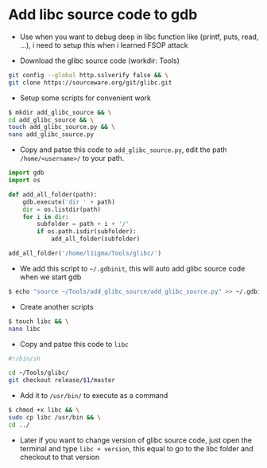 # Add libc source code to gdb


* Use when you want to debug deep in libc function like (printf, puts, read, ...), i need to setup this when i learned FSOP attack

* Download the glibc source code (workdir: Tools)

```bash
git config --global http.sslverify false && \
git clone https://sourceware.org/git/glibc.git
```

* Setup some scripts for convenient work

```bash
$ mkdir add_glibc_source && \
cd add_glibc_source && \
touch add_glibc_source.py && \
nano add_glibc_source.py
```

* Copy and patse this code to `add_glibc_source.py`, edit the path `/home/<username>/` to your path.

```python
import gdb
import os

def add_all_folder(path):
	gdb.execute('dir ' + path)
	dir = os.listdir(path)
	for i in dir:
		subfolder = path + i + '/'
		if os.path.isdir(subfolder):
			add_all_folder(subfolder)

add_all_folder('/home/l1igma/Tools/glibc/')
```

* We add this script to `~/.gdbinit`, this will auto add glibc source code when we start gdb

```bash
$ echo "source ~/Tools/add_glibc_source/add_glibc_source.py" >> ~/.gdbinit
```

* Create another scripts

```bash
$ touch libc && \
nano libc
```

* Copy and patse this code to `libc`

```bash
#!/bin/sh

cd ~/Tools/glibc/
git checkout release/$1/master
```

* Add it to `/usr/bin/` to execute as a command

```bash
$ chmod +x libc && \
sudo cp libc /usr/bin && \
cd ../
```

* Later if you want to change version of glibc source code, just open the terminal and type `libc + version`, this equal to go to the libc folder and checkout to that version
